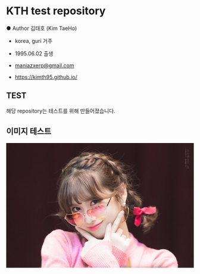 # KTH test repository 
● Author 김태호 (Kim TaeHo)

  - korea, guri 거주
 
  - 1995.06.02 출생
 
  - maniazxerp@gmail.com
  
  - https://kimth95.github.io/
## TEST
해당 repository는 테스트를 위해 만들어졌습니다. 
## 이미지 테스트
![image1.jpg](./image1.jpg)
